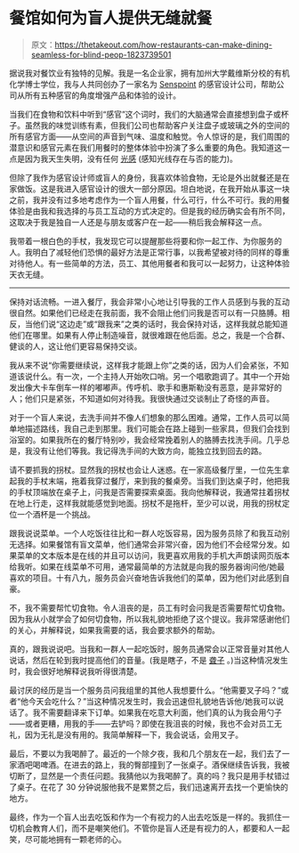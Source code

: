 # 餐馆如何为盲人提供无缝就餐

> 原文：<https://thetakeout.com/how-restaurants-can-make-dining-seamless-for-blind-peop-1823739501>

据说我对餐饮业有独特的见解。我是一名企业家，拥有加州大学戴维斯分校的有机化学博士学位，我与人共同创办了一家名为 [Senspoint](https://senspointdesign.com/) 的感官设计公司，帮助公司从所有五种感官的角度增强产品和体验的设计。



当我们在食物和饮料中听到“感官”这个词时，我们的大脑通常会直接想到盘子或杯子。虽然我的味觉训练有素，但我们公司也帮助客户关注盘子或玻璃之外的空间的所有感官方面——从空间的声音到气味、温度和触觉。令人惊讶的是，我们周围的潜意识和感官元素在我们用餐时的整体体验中扮演了多么重要的角色。我知道这一点是因为我天生失明，没有任何 [光感](http://www.visionaware.org/info/your-eye-condition/eye-health/low-vision/low-vision-terms-and-descriptions/1235#LightPerception_and_LightProjection) (感知光线存在与否的能力)。

但除了我作为感官设计师或盲人的身份，我喜欢体验食物，无论是外出就餐还是在家做饭。这是我进入感官设计的很大一部分原因。坦白地说，在我开始从事这一块之前，我并没有过多地考虑作为一个盲人用餐，什么可行，什么不可行。我的用餐体验是由我和我选择的与员工互动的方式决定的。但是我的经历确实会有所不同，这取决于我是独自一人还是与朋友或客户在一起——稍后我会解释这一点。

我带着一根白色的手杖，我发现它可以提醒那些将要和你一起工作、为你服务的人。我明白了减轻他们恐惧的最好方法是正常行事，以我希望被对待的同样的尊重对待他人。有一些简单的方法，员工、其他用餐者和我可以一起努力，让这种体验天衣无缝。

* * *

保持对话流畅。一进入餐厅，我会非常小心地让引导我的工作人员感到与我的互动很自然。如果他们已经走在我前面，我不会阻止他们问我是否可以有一只胳膊。相反，当他们说“这边走”或“跟我来”之类的话时，我会保持对话，这样我就总能知道他们在哪里。如果有人停止制造噪音，就很难跟在他后面。总之，我是一个合群、健谈的人，这让他们更容易保持交谈。

我从来不说“你需要继续说，这样我才能跟上你”之类的话，因为人们会紧张，不知道该说什么。有一次，一个主持人开始吹口哨。另一个唱歌跑调了。其中一个开始发出像大卡车倒车一样的嘟嘟声。传呼机、歌手和惠斯勒没有恶意，是非常好的人；他们只是紧张，不知道如何对待我。我很快通过交谈制止了奇怪的声音。

对于一个盲人来说，去洗手间并不像人们想象的那么困难。通常，工作人员可以简单地描述路线，我自己走到那里。我们可能会在路上碰到一些家具，但我们会找到浴室的。如果我所在的餐厅特别吵，我会经常挽着别人的胳膊去找洗手间。几乎总是，我没有让他们等我。我记得洗手间的大致方向，能独立找到回去的路。

请不要抓我的拐杖。显然我的拐杖也会让人迷惑。在一家高级餐厅里，一位先生拿起我的手杖末端，拖着我穿过餐厅，来到我的餐桌旁。当我们到达桌子时，他把我的手杖顶端放在桌子上，问我是否需要探索桌面。我向他解释说，我通常拄着拐杖在地上行走，这样我就能感觉到地面。拐杖不是拖杆，至少可以说，用我的拐杖定位一个酒杯是一个挑战。

跟我说说菜单。一个人吃饭往往比和一群人吃饭容易，因为服务员除了和我互动别无选择。如果餐馆有盲文菜单，他们通常会非常兴奋，因为他们不会经常分发。如果菜单的文本版本是在线的并且可以访问，我更喜欢用我的手机大声朗读网页版本给我听。如果在线菜单不可用，通常最简单的方法就是向我的服务器询问他/她最喜欢的项目。十有八九，服务员会兴奋地告诉我他们的菜单，因为他们对此感到自豪。

不，我不需要帮忙切食物。令人沮丧的是，员工有时会问我是否需要帮忙切食物。因为我从小就学会了如何切食物，所以我礼貌地拒绝了这个提议。我非常感谢他们的关心，并解释说，如果我需要的话，我会要求额外的帮助。

真的，跟我说说吧。当我和一群人一起吃饭时，服务员通常会以正常音量对其他人说话，然后在轮到我时提高他们的音量。(我是瞎子，不是 [聋子](https://thetakeout.com/how-not-to-be-a-jerk-when-dining-with-deaf-people-1822773075) 。)当这种情况发生时，我会很好地解释说我听得很清楚。

最讨厌的经历是当一个服务员问我组里的其他人我想要什么。“他需要叉子吗？”或者“他今天会吃什么？”当这种情况发生时，我会迅速但礼貌地告诉他/她我可以说话了。我不需要翻译来下订单。如果我在吃意大利面，他们真的认为我会用勺子——或者更糟，用我的手——去铲吗？即使在我沮丧的时候，我也不会对员工无礼，因为无礼是没有用的。我简单解释一下，我会说话，会用叉子。

最后，不要以为我喝醉了。最近的一个除夕夜，我和几个朋友在一起，我们去了一家酒吧喝啤酒。在进去的路上，我的臀部撞到了一张桌子。酒保继续告诉我，我被切断了，显然是一个责任问题。我猜他以为我喝醉了。真的吗？我只是用手杖错过了桌子。在花了 30 分钟说服他我不是累赘之后，我们迅速离开去找一个更愉快的地方。

最终，作为一个盲人出去吃饭和作为一个有视力的人出去吃饭是一样的。我抓住一切机会教育人们，而不是嘲笑他们。不管你是盲人还是有视力的人，都要和人一起笑，尽可能地拥有一颗老师的心。